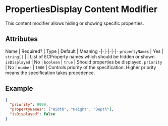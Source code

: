 # PropertiesDisplay Content Modifier

This content modifier allows hiding or showing specific properties.

## Attributes

Name | Required? | Type | Default | Meaning
-|-|-|-|-|-
`propertyNames` | Yes | `string[]` | | List of ECProperty names which should be hidden or shown.
`isDisplayed` | No | `boolean` | `true` | Should properties be displayed.
`priority` | No | `number` | `1000` | Controls priority of the specification. Higher priority means the specification takes precedence.

## Example

```JSON
{
  "priority": 9999,
  "propertyNames": ["Width", "Height", "Depth"],
  "isDisplayed": false
}
```
